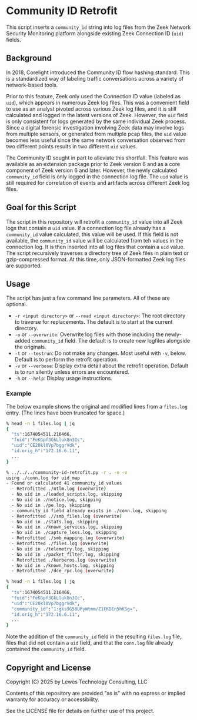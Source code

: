 # Community ID Retrofit

This script inserts a `community_id` string into log files from the Zeek Network Security Monitoring platform alongside existing Zeek Connection ID (`uid`) fields.

## Background

In 2018, Corelight introduced the Community ID flow hashing standard.  This is a standardized way of labeling traffic conversations across a variety of network-based tools.

Prior to this feature, Zeek only used the Connection ID value (labeled as `uid`), which appears in numerous Zeek log files.  This was a convenient field to use as an analyst pivoted across various Zeek log files, and it is still calculated and logged in the latest versions of Zeek.  However, the `uid` field is only consistent for logs generated by the same individual Zeek process.  Since a digital forensic investigation involving Zeek data may involve logs from multiple sensors, or generated from multiple pcap files, the `uid` value becomes less useful since the same network conversation observed from two different points results in two different `uid` values.

The Community ID sought in part to alleviate this shortfall.  This feature was available as an extension package prior to Zeek version 6 and as a core component of Zeek version 6 and later.  However, the newly calculated `community_id` field is only logged in the connection log file.  The `uid` value is still required for correlation of events and artifacts across different Zeek log files.

## Goal for this Script

The script in this repository will retrofit a `community_id` value into all Zeek logs that contain a `uid` value.  If a connection log file already has a `community_id` value calculated, this value will be used.  If this field is not available, the `community_id` value will be calculated from teh values in the connection log.  It is then inserted into all log files that contain a `uid` value.  The script recursively traverses a directory tree of Zeek files in plain text or gzip-compressed format.  At this time, only JSON-formatted Zeek log files are supported.

## Usage

The script has just a few command line parameters.  All of these are optional.

- `-r <input directory>` or `--read <input directory>`: The root directory to traverse for replacements.  The default is to start at the current directory.
- `-o` or `--overwrite`: Overwrite log files with those including the newly-added `community_id` field.  The default is to create new logfiles alongside the originals.
- `-t` or `--testrun`: Do not make any changes.  Most useful with `-v`, below.  Default is to perform the retrofit operation.
- `-v` or `--verbose`: Display extra detail about the retrofit operation.  Default is to run silently unless errors are encountered.
- `-h` or `--help`: Display usage instructions.

### Example

The below example shows the original and modified lines from a `files.log` entry.  (The lines have been truncated for space.)

```bash
% head -n 1 files.log | jq
{
  "ts":1674054511.216466,
  "fuid":"FeKGpf3GkLluk8n3Ic",
  "uid":"CE20kl0Vp7bggrVdk",
  "id.orig_h":"172.16.6.11",
  ...
}

% ../../../community-id-retrofit.py -r . -o -v
using ./conn.log for uid_map
- Found or calculated 41 community_id values
  - Retrofitted ./ntlm.log (overwrite)
  - No uid in ./loaded_scripts.log, skipping
  - No uid in ./notice.log, skipping
  - No uid in ./pe.log, skipping
  - community_id field already exists in ./conn.log, skipping
  - Retrofitted .//smb_files.log (overwrite)
  - No uid in ./stats.log, skipping
  - No uid in ./known_services.log, skipping
  - No uid in ./capture_loss.log, skipping
  - Retrofitted ./smb_mapping.log (overwrite)
  - Retrofitted ./files.log (overwrite)
  - No uid in ./telemetry.log, skipping
  - No uid in ./packet_filter.log, skipping
  - Retrofitted ./kerberos.log (overwrite)
  - No uid in ./known_hosts.log, skipping
  - Retrofitted ./dce_rpc.log (overwrite)

% head -n 1 files.log | jq
{
  "ts":1674054511.216466,
  "fuid":"FeKGpf3GkLluk8n3Ic",
  "uid":"CE20kl0Vp7bggrVdk",
  "community_id":"1:gks9G58UPyWtmm/Z1FKDEn5hKSg=",
  "id.orig_h":"172.16.6.11",
  ...
}
```

Note the addition of the `community_id` field in the resulting `files.log` file, files that did not contain a `uid` field, and that the `conn.log` file already contained the `community_id` field.

## Copyright and License

Copyright (C) 2025 by Lewes Technology Consulting, LLC

Contents of this repository are provided "as is" with no express or implied warranty for accuracy or accessibility.

See the LICENSE file for details on further use of this project.
